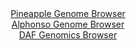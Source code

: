 <div id="Pineapple_Genome_Browser" align="center">
  <a href="https://igv.org/app/?sessionURL=blob:zZJda9swFIb_i6BlA8eW7fgTynDSNuuypG0SNySlGMWWHTFbciXZThry36eVjd2s0FxsDASWD0fyex4_B9BiLgijIASWbjq6aQINiC3r5qiqSzxFFRYgzFEpsAY4zjHHNMUgPIAcCYni2Vd1citlLULDILLuVYgWTBe2jir0wijqhJ6yyhiyskQbxpFkXBgDjlpmkKLtdXiD6lpX37Z1x8iQRAYq6y2jghk1pkXSqfuSX6WkwJRVOKmaUpLXAInKozJmeo4.Rct5lKZYiDHe32QX0fgmerCv4vXIHa7j28_L2F2ez0lBkWw4vri.LUbBzLssp_RqnPqLuxFaLqKHYd_0z.zL86tdTTgWF6Zn.rYX2IGjwBCa4d3_NLNa5MS5A2hiJ5625uTMup6vi9tsjBdpt_OieAT_OLkLjhooWdooE0C65V5oQs2GruZYbu_H1vQ1CAPFhzMCwscnDUiO0m.q_fEA5L5WvgCBn5tXdTTAeIY5CHsBhJ4ZBJbT9_owCMyjdgANL_8e3Ot4FnjQiizLTXJSSiVzlghaCx1RqrdprhcvJ9Ic.mfWYDyBiqW7jhXSwWbcb6bquVt_uXdnE__.DaYaUBFef6Qa.D3J_ol_7wmiy82p0g1Wq5sZ8e8UpufJqm1XatNvHha.gOvBqHsT0Wl4csYrJFW_qqjXn.a1iBNEpSq0RJANKYncLxVJ1oHQtGwlMEhZyZSRgBebD1CDmunAj79FtY9Px.8-">Pineapple Genome Browser</a>
</div>
<div id="Alphonso_Genome_Browser" align="center">
  <a href="https://igv.org/app/?sessionURL=blob:zZJda9swGIX_i2BlA8eW7DqODWW4n0s_0i7BzZJSjGzLjjJZciTlyyH_fWrZ2M0KzcXGQBfSyyu95xw9O7AiUlHBQQRcG_k2QsACaibWI1w3jAxwTRSISswUsYAkJZGE5wREO1BipXEyvDU3Z1o3KnIcqptOjXklbOXZuMat4Hit7FzUzplgDGdCYi2kck4lXgmHVqvOmmS4aWwz27N9p8AaO5g1M8GVcBrCq3Rt3kt_ldKKcFGTtF4yTV8FpEaP0VjYJf4cj0dxnhOlbsi2X5zEN_340btIplfds2ly_2WcdMdHI1pxrJeSnFzfafFAltWwDS_FPGn9hi1kcKVPN_0P3vnRxaahkqgTFKCeF4ReLzTBUF6Qzf_k2Sx6oO_F5k65X5tHevotjmfXOKwnModZda_Wb_jeW4CJfGk4APlMBhGClge7lu92Oy9b1LMgfElHCgqip2cLaInz76b9aQf0tjG0AEUWy1dwLCBkQSSIOiGEAQpD1z8OjmEYor21A0vJ_l60l8kwDKAbu243LSnTBuUiVbxRNubcXuWlXbUHZtnq7AHPCzad..4CJi1CshhctXDSj_.UZQiNfzP69fuM0fco.ifUvUeIrbNDUaPnc28yHRS9mXu.jSXlSk.m4YVGSL0Zz2HRlELWWJt.UzHHn7StsKSYa1NYUUUzyqjejk2KYg0i5HoGWpALJgyFQFbZR2hBC_nw0284vf3z_gc-">Alphonso Genome Browser</a>
</div>


<div id="DAF_Genomics_Browser" align="center">
  <a href="https://igv.org/app/?sessionURL=blob:tZH9i5swGMf_l8DdT2qNWr0IZbj1eisdHbRzHR5HeU5jlVNjkzjtSv_3Pbgbg70wBjdIniQ8L98nz.dMPnOpStGQkDgWnVqUEoOoQvRbqNuKr6HmioQ5VIobRPKcS96knIRnkoPSEG_eYWahdavCySSD3DzwRtRlqizlWtCaSnS64BhqOhbU8EU00CsrFTUGa5hA1RaiUWICacqVMu1Jy5vDvgc03337sSTf112ly1F1j01gY5mVA3ZbNhkf_tLIf1DGVb6KdttozF_x0zKbRatl9NG9jZM7_00Sv3.7i_3d9bY8NKA7yWfD6jh4y2PSt_M71g.Lx9ebTyv2wZ8P8ZU7v74d2lJyNaMBvXED5vmMXAxSibRDBCQtJA2pZwTOjeF4nvl8dac.zkCKkoT3DwbREtInDL8_E31qERRR_NiNzAwiZMYlCU1m2wFlzJl6gWczRi_GmXSyemGSi3jDAtuJHMe3HqFG_bysxvGh0K_Ol8L4U2Xc_4ppE105i.PyKcdDaDSFWq.T5NSfXBlUlP0WVmDjH_74uVzIGjS6vj2f0UCFmjVv9A827uXh8hU-">DAF Genomics Browser</a>
</div>
